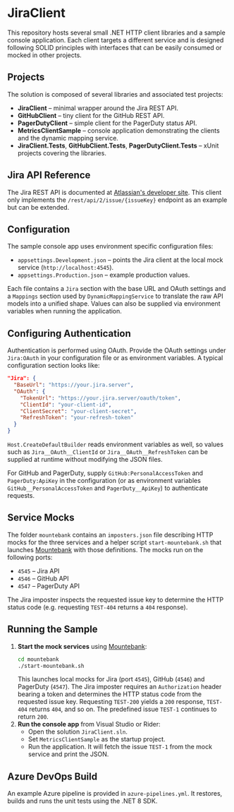 # JiraClient

This repository hosts several small .NET HTTP client libraries and a sample console application. Each client targets a different service and is designed following SOLID principles with interfaces that can be easily consumed or mocked in other projects.

## Projects

The solution is composed of several libraries and associated test projects:

- **JiraClient** – minimal wrapper around the Jira REST API.
- **GitHubClient** – tiny client for the GitHub REST API.
- **PagerDutyClient** – simple client for the PagerDuty status API.
- **MetricsClientSample** – console application demonstrating the clients and the dynamic mapping service.
- **JiraClient.Tests**, **GitHubClient.Tests**, **PagerDutyClient.Tests** – xUnit projects covering the libraries.

## Jira API Reference

The Jira REST API is documented at [Atlassian's developer site](https://developer.atlassian.com/cloud/jira/platform/rest/v2/intro/). This client only implements the `/rest/api/2/issue/{issueKey}` endpoint as an example but can be extended.

## Configuration

The sample console app uses environment specific configuration files:

- `appsettings.Development.json` – points the Jira client at the local mock service (`http://localhost:4545`).
- `appsettings.Production.json` – example production values.

Each file contains a `Jira` section with the base URL and OAuth settings and a
`Mappings` section used by `DynamicMappingService` to translate the raw API
models into a unified shape. Values can also be supplied via environment
variables when running the application.

## Configuring Authentication

Authentication is performed using OAuth. Provide the OAuth settings under
`Jira:OAuth` in your configuration file or as environment variables. A typical
configuration section looks like:

```json
"Jira": {
  "BaseUrl": "https://your.jira.server",
  "OAuth": {
    "TokenUrl": "https://your.jira.server/oauth/token",
    "ClientId": "your-client-id",
    "ClientSecret": "your-client-secret",
    "RefreshToken": "your-refresh-token"
  }
}
```

`Host.CreateDefaultBuilder` reads environment variables as well, so values such
as `Jira__OAuth__ClientId` or `Jira__OAuth__RefreshToken` can be supplied at
runtime without modifying the JSON files.

For GitHub and PagerDuty, supply `GitHub:PersonalAccessToken` and `PagerDuty:ApiKey`
in the configuration (or as environment variables `GitHub__PersonalAccessToken`
and `PagerDuty__ApiKey`) to authenticate requests.

## Service Mocks

The folder `mountebank` contains an `imposters.json` file describing HTTP mocks
for the three services and a helper script `start-mountebank.sh` that launches
[Mountebank](http://www.mbtest.org/) with those definitions. The mocks run on
the following ports:

- `4545` – Jira API
- `4546` – GitHub API
- `4547` – PagerDuty API

The Jira imposter inspects the requested issue key to determine the HTTP status
code (e.g. requesting `TEST-404` returns a `404` response).

## Running the Sample

1. **Start the mock services** using [Mountebank](http://www.mbtest.org/):
   ```bash
   cd mountebank
   ./start-mountebank.sh
   ```
   This launches local mocks for Jira (port `4545`), GitHub (`4546`) and
   PagerDuty (`4547`). The Jira imposter requires an `Authorization` header
   bearing a token and determines the HTTP status code from the requested issue
   key. Requesting `TEST-200` yields a `200` response, `TEST-404` returns `404`,
   and so on. The predefined issue `TEST-1` continues to return `200`.
2. **Run the console app** from Visual Studio or Rider:
   - Open the solution `JiraClient.sln`.
   - Set `MetricsClientSample` as the startup project.
   - Run the application. It will fetch the issue `TEST-1` from the mock service and print the JSON.

## Azure DevOps Build

An example Azure pipeline is provided in `azure-pipelines.yml`. It restores, builds and runs the unit tests using the .NET 8 SDK.

